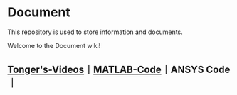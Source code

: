 # Document
This repository is used to store information and documents. 

Welcome to the Document wiki!

## [Tonger's-Videos](https://github.com/bridgetong/Document/wiki/Tonger's-Videos)｜[MATLAB-Code](https://github.com/bridgetong/Document/wiki/MATLAB-Code)｜ANSYS Code｜

